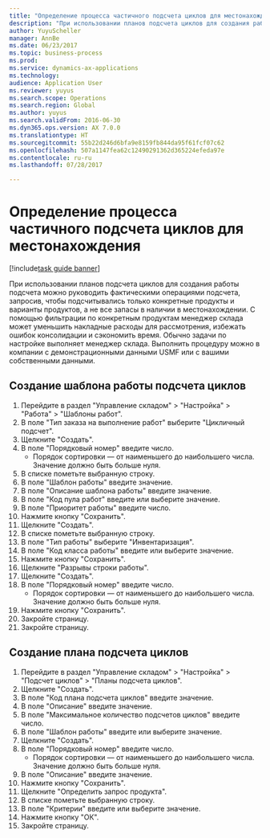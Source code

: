 ```yaml
--- 
title: "Определение процесса частичного подсчета циклов для местонахождения"
description: "При использовании планов подсчета циклов для создания работы подсчета можно руководить фактическими операциями подсчета, запросив, чтобы подсчитывались только конкретные продукты и варианты продуктов, а не все запасы в наличии в местонахождении."
author: YuyuScheller
manager: AnnBe
ms.date: 06/23/2017
ms.topic: business-process
ms.prod: 
ms.service: dynamics-ax-applications
ms.technology: 
audience: Application User
ms.reviewer: yuyus
ms.search.scope: Operations
ms.search.region: Global
ms.author: yuyus
ms.search.validFrom: 2016-06-30
ms.dyn365.ops.version: AX 7.0.0
ms.translationtype: HT
ms.sourcegitcommit: 55b22d246d6bfa9e8159fb844da95f61fcf07c62
ms.openlocfilehash: 507a1147fea62c12490291362d365224efeda97e
ms.contentlocale: ru-ru
ms.lasthandoff: 07/28/2017

---
```

# <a name="define-partial-location-cycle-counting-process"></a>Определение процесса частичного подсчета циклов для местонахождения 

[!include[task guide banner](../../includes/task-guide-banner.md)]

При использовании планов подсчета циклов для создания работы подсчета можно руководить фактическими операциями подсчета, запросив, чтобы подсчитывались только конкретные продукты и варианты продуктов, а не все запасы в наличии в местонахождении. С помощью фильтрации по конкретным продуктам менеджер склада может уменьшить накладные расходы для рассмотрения, избежать ошибок консолидации и сэкономить время. Обычно задачи по настройке выполняет менеджер склада. Выполнить процедуру можно в компании с демонстрационными данными USMF или с вашими собственными данными.


## <a name="create-a-cycle-counting-work-template"></a>Создание шаблона работы подсчета циклов
1. Перейдите в раздел "Управление складом" > "Настройка" > "Работа" > "Шаблоны работ".
2. В поле "Тип заказа на выполнение работ" выберите "Цикличный подсчет".
3. Щелкните "Создать".
4. В поле "Порядковый номер" введите число.
    * Порядок сортировки — от наименьшего до наибольшего числа. Значение должно быть больше нуля.  
5. В списке пометьте выбранную строку.
6. В поле "Шаблон работы" введите значение.
7. В поле "Описание шаблона работы" введите значение.
8. В поле "Код пула работ" введите или выберите значение.
9. В поле "Приоритет работы" введите число.
10. Нажмите кнопку "Сохранить".
11. Щелкните "Создать".
12. В списке пометьте выбранную строку.
13. В поле "Тип работы" выберите "Инвентаризация".
14. В поле "Код класса работы" введите или выберите значение.
15. Нажмите кнопку "Сохранить".
16. Щелкните "Разрывы строки работы".
17. Щелкните "Создать".
18. В поле "Порядковый номер" введите число.
    * Порядок сортировки — от наименьшего до наибольшего числа. Значение должно быть больше нуля.  
19. Нажмите кнопку "Сохранить".
20. Закройте страницу.
21. Закройте страницу.

## <a name="create-a-cycle-counting-plan"></a>Создание плана подсчета циклов
1. Перейдите в раздел "Управление складом" > "Настройка" > "Подсчет циклов" > "Планы подсчета циклов".
2. Щелкните "Создать".
3. В поле "Код плана подсчета циклов" введите значение.
4. В поле "Описание" введите значение.
5. В поле "Максимальное количество подсчетов циклов" введите число.
6. В поле "Шаблон работы" введите или выберите значение.
7. Щелкните "Создать".
8. В поле "Порядковый номер" введите число.
    * Порядок сортировки — от наименьшего до наибольшего числа. Значение должно быть больше нуля.  
9. В поле "Описание" введите значение.
10. Нажмите кнопку "Сохранить".
11. Щелкните "Определить запрос продукта".
12. В списке пометьте выбранную строку.
13. В поле "Критерии" введите или выберите значение.
14. Нажмите кнопку "OК".
15. Закройте страницу.


